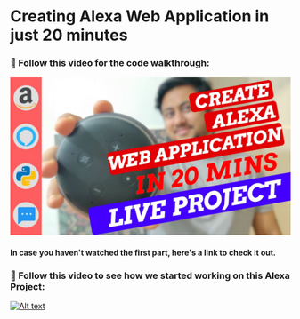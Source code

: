 # Creating Alexa Web Application in just 20 minutes

###  🔴 Follow this video for the code walkthrough:

[![Alt text](https://raw.githubusercontent.com/pik1989/Alexa-FlaskAPI/main/Thumbnail.JPG)](https://www.youtube.com/watch?v=LOkOWyJcEoE)

#### In case you haven't watched the first part, here's a link to check it out.

### 🔴 Follow this video to see how we started working on this Alexa Project:

[![Alt text](https://raw.githubusercontent.com/pik1989/Alexa/main/Building%20an%20Alexa%20Skill%20in%2030%20minutes%20using%20Python.JPG)](https://www.youtube.com/watch?v=fXRbnSWJVJY)


